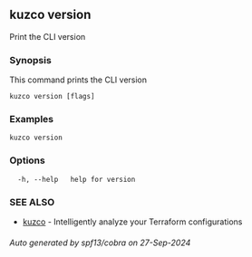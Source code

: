 ## kuzco version

Print the CLI version

### Synopsis

This command prints the CLI version

```
kuzco version [flags]
```

### Examples

```
kuzco version
```

### Options

```
  -h, --help   help for version
```

### SEE ALSO

* [kuzco](kuzco.md)	 - Intelligently analyze your Terraform configurations

###### Auto generated by spf13/cobra on 27-Sep-2024
